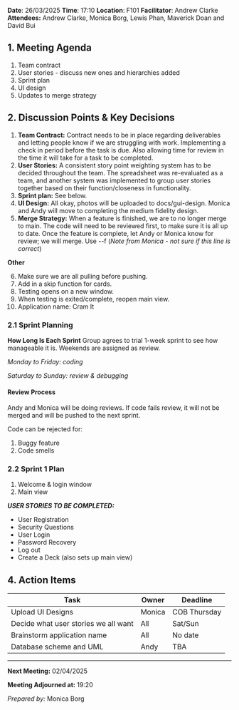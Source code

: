 **Date**: 26/03/2025
**Time**: 17:10
**Location**: F101
**Facilitator**: Andrew Clarke
**Attendees:** Andrew Clarke, Monica Borg, Lewis Phan, Maverick Doan and David Bui

## **1. Meeting Agenda**
1. Team contract 
2. User stories - discuss new ones and hierarchies added 
3. Sprint plan 
4. UI design 
5. Updates to merge strategy 

## **2. Discussion Points & Key Decisions**
1. **Team Contract:** Contract needs to be in place regarding deliverables and letting people know if we are struggling with work. Implementing a check in period before the task is due. Also allowing time for review in the time it will take for a task to be completed.
2. **User Stories:** A consistent story point weighting system has to be decided throughout the team. The spreadsheet was re-evaluated as a team, and another system was implemented to group user stories together based on their function/closeness in functionality. 
3. **Sprint plan:** See below. 
4. **UI Design:** All okay, photos will be uploaded to docs/gui-design. Monica and Andy will move to completing the medium fidelity design. 
5. **Merge Strategy:** When a feature is finished, we are to no longer merge to main. 
The code will need to be reviewed first, to make sure it is all up to date. 
Once the feature is complete, let Andy or Monica know for review; we will merge. 
Use --f (_Note from Monica - not sure if this line is correct_)

**Other**

6. Make sure we are all pulling before pushing.
7. Add in a skip function for cards. 
8. Testing opens on a new window.
9. When testing is exited/complete, reopen main view.
10. Application name: Cram It

### **2.1 Sprint Planning**
**How Long Is Each Sprint**
Group agrees to trial 1-week sprint to see how manageable it is. Weekends are assigned as review. 

_Monday to Friday: coding_

_Saturday to Sunday: review & debugging_

#### Review Process
Andy and Monica will be doing reviews.
If code fails review, it will not be merged and will be pushed to the next sprint. 

Code can be rejected for:
1. Buggy feature 
2. Code smells 

### 2.2 Sprint 1 Plan 
1. Welcome & login window
2. Main view

**_USER STORIES TO BE COMPLETED:_**
- User Registration
- Security Questions
- User Login 
- Password Recovery
- Log out
- Create a Deck (also sets up main view)

## **4. Action Items**

| **Task**                             | **Owner** | **Deadline** |
|--------------------------------------|-----------|--------------|
| Upload UI Designs                    | Monica    | COB Thursday | 
| Decide what user stories we all want | All       | Sat/Sun      |
| Brainstorm application name          | All       | No date      |     
| Database scheme and UML              | Andy      | TBA          |     

---
**Next Meeting:** 02/04/2025

**Meeting Adjourned at:** 19:20

_Prepared by:_ Monica Borg
